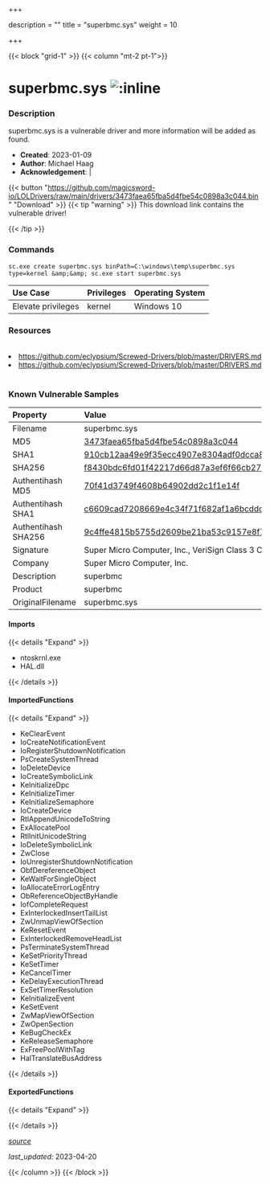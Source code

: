 +++

description = ""
title = "superbmc.sys"
weight = 10

+++


{{< block "grid-1" >}}
{{< column "mt-2 pt-1">}}


# superbmc.sys ![:inline](/images/twitter_verified.png) 


### Description

superbmc.sys is a vulnerable driver and more information will be added as found.

- **Created**: 2023-01-09
- **Author**: Michael Haag
- **Acknowledgement**:  | [](https://twitter.com/)

{{< button "https://github.com/magicsword-io/LOLDrivers/raw/main/drivers/3473faea65fba5d4fbe54c0898a3c044.bin" "Download" >}}
{{< tip "warning" >}}
This download link contains the vulnerable driver!

{{< /tip >}}

### Commands

```
sc.exe create superbmc.sys binPath=C:\windows\temp\superbmc.sys type=kernel &amp;&amp; sc.exe start superbmc.sys
```

| Use Case | Privileges | Operating System | 
|:---- | ---- | ---- |
| Elevate privileges | kernel | Windows 10 |

### Resources
<br>
<li><a href=" https://github.com/eclypsium/Screwed-Drivers/blob/master/DRIVERS.md"> https://github.com/eclypsium/Screwed-Drivers/blob/master/DRIVERS.md</a></li>
<li><a href="https://github.com/eclypsium/Screwed-Drivers/blob/master/DRIVERS.md">https://github.com/eclypsium/Screwed-Drivers/blob/master/DRIVERS.md</a></li>
<br>

### Known Vulnerable Samples

| Property           | Value |
|:-------------------|:------|
| Filename           | superbmc.sys |
| MD5                | [3473faea65fba5d4fbe54c0898a3c044](https://www.virustotal.com/gui/file/3473faea65fba5d4fbe54c0898a3c044) |
| SHA1               | [910cb12aa49e9f35ecc4907e8304adf0dcca8cf1](https://www.virustotal.com/gui/file/910cb12aa49e9f35ecc4907e8304adf0dcca8cf1) |
| SHA256             | [f8430bdc6fd01f42217d66d87a3ef6f66cb2700ebb39c4f25c8b851858cc4b35](https://www.virustotal.com/gui/file/f8430bdc6fd01f42217d66d87a3ef6f66cb2700ebb39c4f25c8b851858cc4b35) |
| Authentihash MD5   | [70f41d3749f4608b64902dd2c1f1e14f](https://www.virustotal.com/gui/search/authentihash%253A70f41d3749f4608b64902dd2c1f1e14f) |
| Authentihash SHA1  | [c6609cad7208669e4c34f71f682af1a6bcddc11f](https://www.virustotal.com/gui/search/authentihash%253Ac6609cad7208669e4c34f71f682af1a6bcddc11f) |
| Authentihash SHA256| [9c4ffe4815b5755d2609be21ba53c9157e8f71137f06fe35044406b968b80320](https://www.virustotal.com/gui/search/authentihash%253A9c4ffe4815b5755d2609be21ba53c9157e8f71137f06fe35044406b968b80320) |
| Signature         | Super Micro Computer, Inc., VeriSign Class 3 Code Signing 2010 CA, VeriSign   |
| Company           | Super Micro Computer, Inc. |
| Description       | superbmc |
| Product           | superbmc |
| OriginalFilename  | superbmc.sys |


#### Imports
{{< details "Expand" >}}
* ntoskrnl.exe
* HAL.dll

{{< /details >}}
#### ImportedFunctions
{{< details "Expand" >}}
* KeClearEvent
* IoCreateNotificationEvent
* IoRegisterShutdownNotification
* PsCreateSystemThread
* IoDeleteDevice
* IoCreateSymbolicLink
* KeInitializeDpc
* KeInitializeTimer
* KeInitializeSemaphore
* IoCreateDevice
* RtlAppendUnicodeToString
* ExAllocatePool
* RtlInitUnicodeString
* IoDeleteSymbolicLink
* ZwClose
* IoUnregisterShutdownNotification
* ObfDereferenceObject
* KeWaitForSingleObject
* IoAllocateErrorLogEntry
* ObReferenceObjectByHandle
* IofCompleteRequest
* ExInterlockedInsertTailList
* ZwUnmapViewOfSection
* KeResetEvent
* ExInterlockedRemoveHeadList
* PsTerminateSystemThread
* KeSetPriorityThread
* KeSetTimer
* KeCancelTimer
* KeDelayExecutionThread
* ExSetTimerResolution
* KeInitializeEvent
* KeSetEvent
* ZwMapViewOfSection
* ZwOpenSection
* KeBugCheckEx
* KeReleaseSemaphore
* ExFreePoolWithTag
* HalTranslateBusAddress

{{< /details >}}
#### ExportedFunctions
{{< details "Expand" >}}

{{< /details >}}


[*source*](https://github.com/magicsword-io/LOLDrivers/tree/main/yaml/superbmc.yaml)

*last_updated:* 2023-04-20








{{< /column >}}
{{< /block >}}
